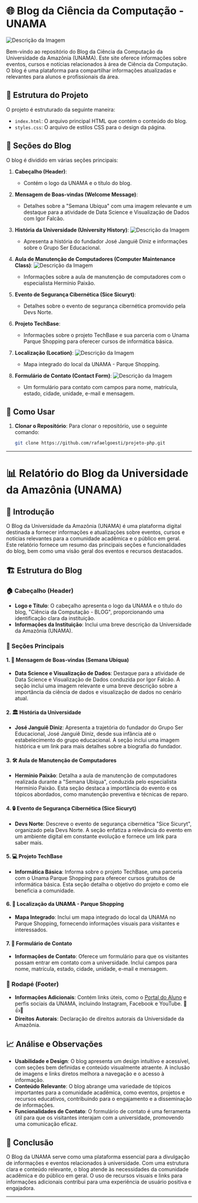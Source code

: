 # 🌐 Blog da Ciência da Computação - UNAMA
![Descrição da Imagem](imagens/UNAMA.png)

Bem-vindo ao repositório do Blog da Ciência da Computação da Universidade da Amazônia (UNAMA). Este site oferece informações sobre eventos, cursos e notícias relacionados à área de Ciência da Computação. O blog é uma plataforma para compartilhar informações atualizadas e relevantes para alunos e profissionais da área.

## 📂 Estrutura do Projeto

O projeto é estruturado da seguinte maneira:

- `index.html`: O arquivo principal HTML que contém o conteúdo do blog.
- `styles.css`: O arquivo de estilos CSS para o design da página.

## 📝 Seções do Blog

O blog é dividido em várias seções principais:

1. **Cabeçalho (Header)**:
   - Contém o logo da UNAMA e o título do blog.

2. **Mensagem de Boas-vindas (Welcome Message)**:
   - Detalhes sobre a "Semana Ubíqua" com uma imagem relevante e um destaque para a atividade de Data Science e Visualização de Dados com Igor Falcão.

3. **História da Universidade (University History)**:
![Descrição da Imagem](imagens/HISTORIA.png)
   - Apresenta a história do fundador José Janguiê Diniz e informações sobre o Grupo Ser Educacional.

4. **Aula de Manutenção de Computadores (Computer Maintenance Class)**:
![Descrição da Imagem](imagens/UBIQUA.png)
   - Informações sobre a aula de manutenção de computadores com o especialista Hermínio Paixão.

5. **Evento de Segurança Cibernética (Sice Sicuryt)**:
   - Detalhes sobre o evento de segurança cibernética promovido pela Devs Norte.

6. **Projeto TechBase**:
   - Informações sobre o projeto TechBase e sua parceria com o Unama Parque Shopping para oferecer cursos de informática básica.

7. **Localização (Location)**:
![Descrição da Imagem](imagens/LOCALIZACAO.png)
   - Mapa integrado do local da UNAMA - Parque Shopping.

8. **Formulário de Contato (Contact Form)**:
![Descrição da Imagem](imagens/FALECONOSCO.png)
   - Um formulário para contato com campos para nome, matrícula, estado, cidade, unidade, e-mail e mensagem.

## 🚀 Como Usar

1. **Clonar o Repositório**:
   Para clonar o repositório, use o seguinte comando:
   ```bash
   git clone https://github.com/rafaelgoesti/projeto-php.git
---

# 📊 Relatório do Blog da Universidade da Amazônia (UNAMA)

## 📘 Introdução

O Blog da Universidade da Amazônia (UNAMA) é uma plataforma digital destinada a fornecer informações e atualizações sobre eventos, cursos e notícias relevantes para a comunidade acadêmica e o público em geral. Este relatório fornece um resumo das principais seções e funcionalidades do blog, bem como uma visão geral dos eventos e recursos destacados.

## 🏗️ Estrutura do Blog

### 🏠 Cabeçalho (Header)

- **Logo e Título**: O cabeçalho apresenta o logo da UNAMA e o título do blog, "Ciência da Computação - BLOG", proporcionando uma identificação clara da instituição.
- **Informações da Instituição**: Inclui uma breve descrição da Universidade da Amazônia (UNAMA).

### 📑 Seções Principais

#### 1. **📅 Mensagem de Boas-vindas (Semana Ubíqua)**

- **Data Science e Visualização de Dados**: Destaque para a atividade de Data Science e Visualização de Dados conduzida por Igor Falcão. A seção inclui uma imagem relevante e uma breve descrição sobre a importância da ciência de dados e visualização de dados no cenário atual.

#### 2. **🏛️ História da Universidade**

- **José Janguiê Diniz**: Apresenta a trajetória do fundador do Grupo Ser Educacional, José Janguiê Diniz, desde sua infância até o estabelecimento do grupo educacional. A seção inclui uma imagem histórica e um link para mais detalhes sobre a biografia do fundador.

#### 3. **🛠️ Aula de Manutenção de Computadores**

- **Hermínio Paixão**: Detalha a aula de manutenção de computadores realizada durante a "Semana Ubíqua", conduzida pelo especialista Hermínio Paixão. Esta seção destaca a importância do evento e os tópicos abordados, como manutenção preventiva e técnicas de reparo.

#### 4. **🔒 Evento de Segurança Cibernética (Sice Sicuryt)**

- **Devs Norte**: Descreve o evento de segurança cibernética "Sice Sicuryt", organizado pela Devs Norte. A seção enfatiza a relevância do evento em um ambiente digital em constante evolução e fornece um link para saber mais.

#### 5. **💻 Projeto TechBase**

- **Informática Básica**: Informa sobre o projeto TechBase, uma parceria com o Unama Parque Shopping para oferecer cursos gratuitos de informática básica. Esta seção detalha o objetivo do projeto e como ele beneficia a comunidade.

#### 6. **📍 Localização da UNAMA - Parque Shopping**

- **Mapa Integrado**: Inclui um mapa integrado do local da UNAMA no Parque Shopping, fornecendo informações visuais para visitantes e interessados.

#### 7. **📧 Formulário de Contato**

- **Informações de Contato**: Oferece um formulário para que os visitantes possam entrar em contato com a universidade. Inclui campos para nome, matrícula, estado, cidade, unidade, e-mail e mensagem.

### 📜 Rodapé (Footer)

- **Informações Adicionais**: Contém links úteis, como o [Portal do Aluno](https://aluno.sereduc.com/) e perfis sociais da UNAMA, incluindo Instagram, Facebook e YouTube. 📸👍🎥
- **Direitos Autorais**: Declaração de direitos autorais da Universidade da Amazônia.

## 📈 Análise e Observações

- **Usabilidade e Design**: O blog apresenta um design intuitivo e acessível, com seções bem definidas e conteúdo visualmente atraente. A inclusão de imagens e links diretos melhora a navegação e o acesso à informação.
- **Conteúdo Relevante**: O blog abrange uma variedade de tópicos importantes para a comunidade acadêmica, como eventos, projetos e recursos educativos, contribuindo para o engajamento e a disseminação de informações.
- **Funcionalidades de Contato**: O formulário de contato é uma ferramenta útil para que os visitantes interajam com a universidade, promovendo uma comunicação eficaz.

## 🎯 Conclusão

O Blog da UNAMA serve como uma plataforma essencial para a divulgação de informações e eventos relacionados à universidade. Com uma estrutura clara e conteúdo relevante, o blog atende às necessidades da comunidade acadêmica e do público em geral. O uso de recursos visuais e links para informações adicionais contribui para uma experiência de usuário positiva e engajadora.

---